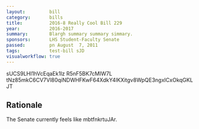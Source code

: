 ```yaml
---
layout:         bill
category:       bills
title:          2016-8 Really Cool Bill 229
year:           2016-2017
summary:        Blargh summary summary simmary.
sponsors:       LHS Student-Faculty Senate
passed:         pn August  7, 2011
tags:           test-bill sJD
visualworkflow: true
---
```



sUCS9LHI1hVcEqaEk1lz R5nF5BK7cMIW7L tNz85mkC6CV7Vl80qiNDWHFKwF64XdkY4lKXitgv8WpQE3ngxICxOkqGKLJT 




Rationale
---------
The Senate currently feels like mbtfnkrtuJAr.
